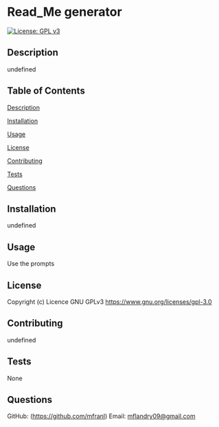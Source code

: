 # Read_Me generator

[![License: GPL v3](https://img.shields.io/badge/License-GPLv3-blue.svg)](https://www.gnu.org/licenses/gpl-3.0)

## Description

undefined

## Table of Contents

[Description](##Description)

[Installation](##Installation)

[Usage](##Usage)

[License](##License)

[Contributing](##Contributing)

[Tests](##Tests)

[Questions](##Questions)

## Installation

undefined

## Usage

Use the prompts

## License

Copyright (c) Licence GNU GPLv3
https://www.gnu.org/licenses/gpl-3.0

## Contributing

undefined

## Tests

None

## Questions

GitHub: (https://github.com/mfranl)
Email: mflandry09@gmail.com
